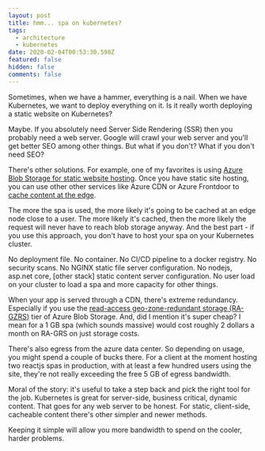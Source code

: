 ```yaml
---
layout: post
title: hmm... spa on kubernetes?
tags:
  - architecture
  - kubernetes
date: 2020-02-04T00:53:30.598Z
featured: false
hidden: false
comments: false
---
```

Sometimes, when we have a hammer, everything is a nail. When we have Kubernetes, we want to deploy everything on it. Is it really worth deploying a static website on Kubernetes?

<!--more-->

Maybe. If you absolutely need Server Side Rendering (SSR) then you probably need a web server. Google will crawl your web server and you'll get better SEO among other things. But what if you don't? What if you don't need SEO?

There's other solutions. For example, one of my favorites is using [Azure Blob Storage for static website hosting](https://docs.microsoft.com/en-us/azure/storage/blobs/storage-blob-static-website). Once you have static site hosting, you can use other other services like Azure CDN or Azure Frontdoor to [cache content at the edge](https://docs.microsoft.com/en-us/azure/cdn/cdn-overview). 

The more the spa is used, the more likely it's going to be cached at an edge node close to a user. The more likely it's cached, then the more likely the request will never have to reach blob storage anyway. And the best part - if you use this approach, you don't have to host your spa on your Kubernetes cluster. 

No deployment file. No container. No CI/CD pipeline to a docker registry. No security scans. No NGINX static file server configuration. No nodejs, asp.net core, [other stack] static content server configuration. No user load on your cluster to load a spa and more capacity for other things.

When your app is served through a CDN, there's extreme redundancy. Especially if you use the [read-access geo-zone-redundant storage (RA-GZRS)](https://docs.microsoft.com/en-us/azure/storage/common/storage-redundancy) tier of Azure Blob Storage. And, did I mention it's super cheap? I mean for a 1 GB spa (which sounds massive) would cost roughly 2 dollars a month on RA-GRS on just storage costs. 

There's also egress from the azure data center. So depending on usage, you might spend a couple of bucks there. For a client at the moment hosting two reactjs spas in production, with at least a few hundred users using the site, they're not really exceeding the free 5 GB of egress bandwidth.

Moral of the story: it's useful to take a step back and pick the right tool for the job. Kubernetes is great for server-side, business critical, dynamic content. That goes for any web server to be honest. For static, client-side, cacheable content there's other simpler and newer methods. 

Keeping it simple will allow you more bandwidth to spend on the cooler, harder problems.
